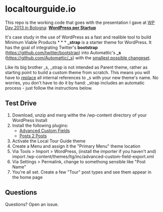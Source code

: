 localtourguide.io
======

This repo is the working code that goes with the presentation I gave at [WP Day 2013 in Bologna](http://www.wpday.it/):
**[WordPress per Startup](http://www.slideshare.net/pierobellomo/wp-per-startup/)**

It's case study in the use of WordPress as a fast and realible tool to build Minimum Viable Products
*
*
*
**\_strap** is a starter theme for WordPress.
It has the goal of integrating Twitter's **bootstrap** (https://github.com/twitter/bootstrap) into Automattic's **\_s** (https://github.com/Automattic/_s) with the [smallest possible changeset](https://github.com/ptbello/_strap/compare/master).

Like its big brother \_s, \_strap is not intended as Parent theme, rather as starting point to build a custom theme from scratch.
This means you will have to [replace](https://github.com/Automattic/_s#getting-started) all internal references to \_s with your new theme's name. No worries, you don't have to do it by hand: \_strap includes an automatic process \- just follow the instructions below.

Test Drive
------------
1. Download, unzip and merg withe the /wp-content directory of your WordPress Install
2. Install the following plugins:
    * [Advanced Custom Fields](http://wordpress.org/plugins/advanced-custom-fields/)
    * [Posts 2 Posts](http://wordpress.org/plugins/posts-to-posts/)    
3. Activate the Local Tour Guide theme
4. Create a Menu and assign it the "Primary Menu" theme location
5. Via Tools > Import > WordPress, (install the importer if you haven't and) import /wp-content/themes/ltg/inc/advanced-custom-field-export.xml
6. Via Settings > Permalink, change to somethong sensible like "Post Name"
7. You're all set. Create a few "Tour" post types and see them appear in the home page  

Questions
------------
Questions? Open an issue. 